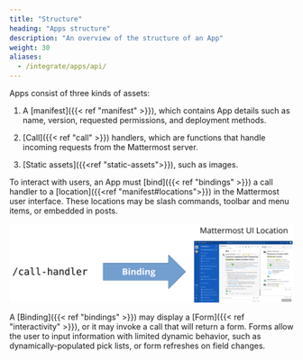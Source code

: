 ```yaml
---
title: "Structure"
heading: "Apps structure"
description: "An overview of the structure of an App"
weight: 30
aliases:
  - /integrate/apps/api/
---
```


Apps consist of three kinds of assets:

1. A [manifest]({{< ref "manifest" >}}), which contains App details such as name, version, requested permissions, and deployment methods.

2. [Call]({{< ref "call" >}}) handlers, which are functions that handle incoming requests from the Mattermost server.

3. [Static assets]({{<ref "static-assets">}}), such as images.

To interact with users, an App must [bind]({{< ref "bindings" >}}) a call handler to a [location]({{<ref "manifest#locations">}}) in the Mattermost user interface. These locations may be slash commands, toolbar and menu items, or embedded in posts.

![image](apps-calls_bindings_locations_v2.svg)

A [Binding]({{< ref "bindings" >}}) may display a [Form]({{< ref "interactivity" >}}), or it may invoke a call that will return a form. Forms allow the user to input information with limited dynamic behavior, such as dynamically-populated pick lists, or form refreshes on field changes.
